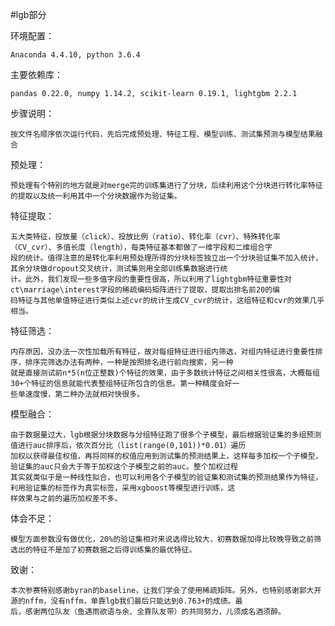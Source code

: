 #lgb部分

环境配置：

    Anaconda 4.4.10, python 3.6.4

主要依赖库：

    pandas 0.22.0, numpy 1.14.2, scikit-learn 0.19.1, lightgbm 2.2.1

步骤说明：

    按文件名顺序依次运行代码，先后完成预处理、特征工程、模型训练、测试集预测与模型结果融合
    
预处理：
    
    预处理有个特别的地方就是对merge完的训练集进行了分块，后续利用这个分块进行转化率特征的提取以及统一利用其中一个分块数据作为验证集。
    
特征提取：

    五大类特征，投放量（click）、投放比例（ratio）、转化率（cvr）、特殊转化率（CV_cvr）、多值长度（length），每类特征基本都做了一维字段和二维组合字
    段的统计。值得注意的是转化率利用预处理所得的分块标签独立出一个分块验证集不加入统计，其余分块做dropout交叉统计，测试集则用全部训练集数据进行统
    计。此外，我们发现一些多值字段的重要性很高，所以利用了lightgbm特征重要性对ct\marriage\interest字段的稀疏编码矩阵进行了提取，提取出排名前20的编
    码特征与其他单值特征进行类似上述cvr的统计生成CV_cvr的统计，这组特征和cvr的效果几乎相当。
    
 特征筛选：
 
    内存原因，没办法一次性加载所有特征，故对每组特征进行组内筛选，对组内特征进行重要性排序，排序完筛选办法有两种，一种是按照排名进行前向搜索，另一种
    就是直接测试前n*5(n位正整数)个特征的效果，由于多数统计特征之间相关性很高，大概每组30+个特征的信息就能代表整组特征所包含的信息。第一种精度会好一
    些单速度慢，第二种办法就相对快很多。

模型融合：
    
    由于数据量过大，lgb根据分块数据与分组特征跑了很多个子模型，最后根据验证集的多组预测值进行auc排序后，依次百分比（list(range(0,101))*0.01）遍历
    加权以获得最佳权值，再将同样的权值应用到测试集的预测结果上，这样每多加权一个子模型，验证集的auc只会大于等于加权这个子模型之前的auc。整个加权过程
    其实就类似于是一种线性拟合，也可以利用各个子模型的验证集和测试集的预测结果作为特征，利用验证集的标签作为真实标签，采用xgboost等模型进行训练，这
    样效果与之前的遍历加权差不多。
    
体会不足：

    模型方面参数没有做优化，20%的验证集相对来说选得比较大，初赛数据加得比较晚导致之前筛选出的特征不是加了初赛数据之后得训练集的最优特征。
    
致谢：

    本次参赛特别感谢byran的baseline，让我们学会了使用稀疏矩阵。另外，也特别感谢郭大开源的nffm，没有nffm，单靠lgb我们最后只能达到0.763+的成绩。最
    后，感谢两位队友（鱼遇雨欲语与余、全靠队友带）的共同努力，儿须成名酒须醉。
